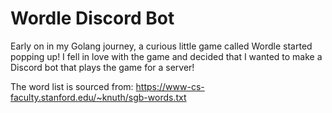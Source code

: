 # Wordle Discord Bot

Early on in my Golang journey, a curious little game called Wordle started popping up! I fell in love with the game and decided that I wanted to make a Discord bot that plays the game for a server! 

The word list is sourced from: https://www-cs-faculty.stanford.edu/~knuth/sgb-words.txt
